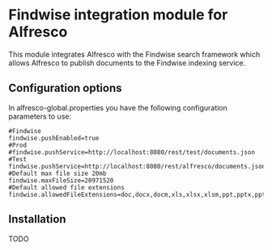 # Findwise integration module for Alfresco

This module integrates Alfresco with the Findwise search framework which allows Alfresco to publish documents to the Findwise indexing service.

## Configuration options
In alfresco-global.properties you have the following configuration parameters to use:
```
#Findwise
findwise.pushEnabled=true 
#Prod
#findwise.pushService=http://localhost:8080/rest/test/documents.json
#Test
findwise.pushService=http://localhost:8080/rest/alfresco/documents.json
#Default max file size 20mb
findwise.maxFileSize=20971520
#Default allowed file extensions
findwise.allowedFileExtensions=doc,docx,docm,xls,xlsx,xlsm,ppt,pptx,pptm,pdf,odt,ods,odp,txt,html
```

## Installation
TODO
